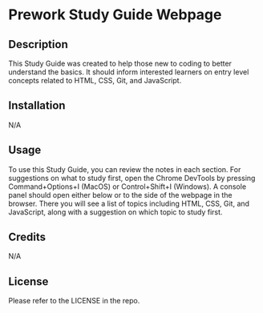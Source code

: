# Prework Study Guide Webpage

## Description

This Study Guide was created to help those new to coding to better understand the basics.  It should inform interested learners on entry level concepts related to HTML, CSS, Git, and JavaScript.

## Installation

N/A

## Usage

To use this Study Guide, you can review the notes in each section. For suggestions on what to study first, open the Chrome DevTools by pressing Command+Options+I (MacOS) or Control+Shift+I (Windows). A console panel should open either below or to the side of the webpage in the browser. There you will see a list of topics including HTML, CSS, Git, and JavaScript, along with a suggestion on which topic to study first.

## Credits

N/A

## License

Please refer to the LICENSE in the repo.

